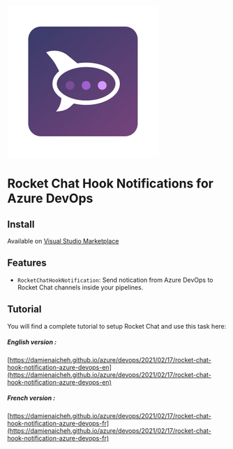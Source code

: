 ![Schema](./icon.png)

# Rocket Chat Hook Notifications for Azure DevOps

## Install

Available on [Visual Studio Marketplace](https://marketplace.visualstudio.com/items?)

## Features

- `RocketChatHookNotification`: Send notication from Azure DevOps to Rocket Chat channels inside your pipelines.

## Tutorial

You will find a complete tutorial to setup Rocket Chat and use this task here:

##### English version :
[https://damienaicheh.github.io/azure/devops/2021/02/17/rocket-chat-hook-notification-azure-devops-en](https://damienaicheh.github.io/azure/devops/2021/02/17/rocket-chat-hook-notification-azure-devops-en)

##### French version :
[https://damienaicheh.github.io/azure/devops/2021/02/17/rocket-chat-hook-notification-azure-devops-fr](https://damienaicheh.github.io/azure/devops/2021/02/17/rocket-chat-hook-notification-azure-devops-fr)

